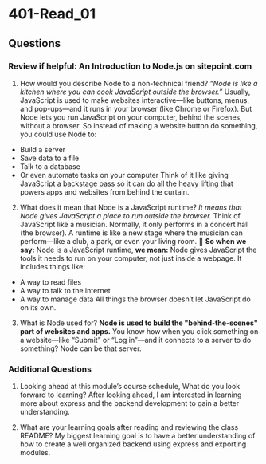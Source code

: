 # 401-Read_01

## Questions

### Review if helpful: An Introduction to Node.js on sitepoint.com

1. How would you describe Node to a non-technical friend?
*“Node is like a kitchen where you can cook JavaScript outside the browser.”*
Usually, JavaScript is used to make websites interactive—like buttons, menus, and pop-ups—and it runs in your browser (like Chrome or Firefox). But Node lets you run JavaScript on your computer, behind the scenes, without a browser.
So instead of making a website button do something, you could use Node to:
- Build a server
- Save data to a file
- Talk to a database
- Or even automate tasks on your computer
Think of it like giving JavaScript a backstage pass so it can do all the heavy lifting that powers apps and websites from behind the curtain.

2. What does it mean that Node is a JavaScript runtime?
*It means that Node gives JavaScript a place to run outside the browser.*
Think of JavaScript like a musician. Normally, it only performs in a concert hall (the browser). A runtime is like a new stage where the musician can perform—like a club, a park, or even your living room. 🎸
**So when we say:**
Node is a JavaScript runtime,
**we mean:**
Node gives JavaScript the tools it needs to run on your computer, not just inside a webpage.
It includes things like:
- A way to read files
- A way to talk to the internet
- A way to manage data
All things the browser doesn’t let JavaScript do on its own.

3. What is Node used for?
**Node is used to build the "behind-the-scenes" part of websites and apps.**
You know how when you click something on a website—like “Submit” or “Log in”—and it connects to a server to do something? Node can be that server.

### Additional Questions
1. Looking ahead at this module’s course schedule, What do you look forward to learning?
After looking ahead, I am interested in learning more about express and the backend development to gain a better understanding.

2. What are your learning goals after reading and reviewing the class README?
My biggest learning goal is to have a better understanding of how to create a well organized backend using express and exporting modules.


